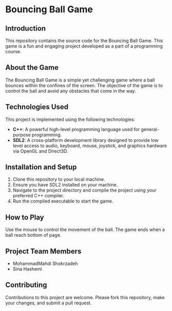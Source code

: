 # Bouncing Ball Game

## Introduction

This repository contains the source code for the Bouncing Ball Game. This game is a fun and engaging project developed as a part of a programming course.

## About the Game

The Bouncing Ball Game is a simple yet challenging game where a ball bounces within the confines of the screen. The objective of the game is to control the ball and avoid any obstacles that come in the way.

## Technologies Used

This project is implemented using the following technologies:

- **C++**: A powerful high-level programming language used for general-purpose programming.
- **SDL2**: A cross-platform development library designed to provide low level access to audio, keyboard, mouse, joystick, and graphics hardware via OpenGL and Direct3D.

## Installation and Setup

1. Clone this repository to your local machine.
2. Ensure you have SDL2 installed on your machine.
3. Navigate to the project directory and compile the project using your preferred C++ compiler.
4. Run the compiled executable to start the game.

## How to Play

Use the mouse to control the movement of the ball. The game ends when a ball reach bottom of page.

## Project Team Members

- MohammadMahdi Shokrzadeh
- Sina Hashemi


## Contributing

Contributions to this project are welcome. Please fork this repository, make your changes, and submit a pull request.

